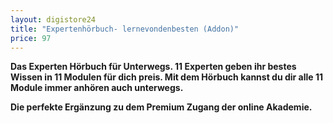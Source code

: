 ```yaml
---
layout: digistore24
title: "Expertenhörbuch- lernevondenbesten (Addon)"
price: 97
---
```

<p><strong>Das Experten H&#xF6;rbuch f&#xFC;r Unterwegs. 11 Experten geben ihr bestes Wissen in 11 Modulen f&#xFC;r dich preis. Mit dem H&#xF6;rbuch kannst du dir alle 11 Module immer anh&#xF6;ren auch unterwegs.&#xA0;</strong></p>
<p><strong>Die perfekte Erg&#xE4;nzung zu dem Premium Zugang der online Akademie.&#xA0;</strong></p>